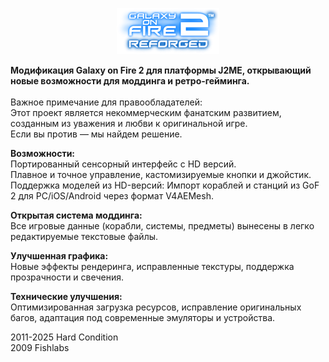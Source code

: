 <p align="center">
  <img src="test.png" />
</p>

<b>Модификация Galaxy on Fire 2 для платформы J2ME, открывающий новые возможности для моддинга и ретро-гейминга.</b>
<br><br>Важное примечание для правообладателей:
<br>Этот проект является некоммерческим фанатским развитием, созданным из уважения и любви к оригинальной игре.
<br>Если вы против — мы найдем решение.

<b>Возможности:</b>
<br>Портированный сенсорный интерфейс с HD версий.
<br>Плавное и точное управление, кастомизируемые кнопки и джойстик.
<br>Поддержка моделей из HD-версий: Импорт кораблей и станций из GoF 2 для PC/iOS/Android через формат V4AEMesh.

<b>Открытая система моддинга:</b>
<br>Все игровые данные (корабли, системы, предметы) вынесены в легко редактируемые текстовые файлы.

<b>Улучшенная графика:</b>
<br>Новые эффекты рендеринга, исправленные текстуры, поддержка прозрачности и свечения.

<b>Технические улучшения:</b>
<br>Оптимизированная загрузка ресурсов, исправление оригинальных багов, адаптация под современные эмуляторы и устройства.

2011-2025 Hard Condition
<br>2009 Fishlabs